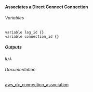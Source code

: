 #### Associates a Direct Connect Connection


###### Variables
```
variable lag_id {}
variable connection_id {}
```

##### Outputs
```
N/A
```

###### Documentation
[aws_dx_connection_association](https://www.terraform.io/docs/providers/aws/r/dx_connection_association.html)
